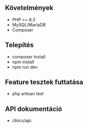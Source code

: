    

 ## Követelmények
 - PHP >= 8.3
 - MySQL/MariaDB
 - Composer

 ## Telepítés
  - composer install 
  - npm install
  - npm run dev

 ## Feature tesztek futtatása
  - php artisan test

 ## API dokumentáció
  -  /docs/api
  
